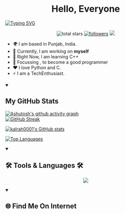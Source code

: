 <h1 align="center">
  <strong>
  Hello, Everyone 
  </strong>
</h1>

<!--readme-typing-svg -->
<a href="https://git.io/typing-svg"><img src="https://readme-typing-svg.demolab.com?font=Tektur&weight=75&size=60&pause=100&color=1CC84E&center=true&width=1000&height=250&lines=I'm+Harshit+Kalra;I+am+Coding+Enthusiast" alt="Typing SVG" />
</a>

<!-- Followers Profile View and Stars on Github Repo -->

<p align="center">
    <img alt="total stars" title="Total stars on GitHub" src="https://custom-icon-badges.demolab.com/github/stars/kalrah0001?color=55960c&style=for-the-badge&labelColor=488207&logo=star"/></a>
  <a href="https://github.com/kalrah0001?tab=followers">
    <img alt="followers" title="Follow me on Github" src="https://custom-icon-badges.demolab.com/github/followers/kalrah0001?color=236ad3&labelColor=1155ba&style=for-the-badge&logo=person-add&label=Follow&logoColor=white"/></a>
    <a href="https://www.twitter.com/hkalra0001" target="_blank" rel="noreferrer"><img
src="https://img.shields.io/twitter/follow/hkalra000?logo=twitter&style=for-the-badge&color=0891b2&labelColor=1c1917"
/></a>
</p>

<!-- About Section -->
* 🌍 I am based in Punjab, India.
* 🔭 Currently, I am working on **myself**
* 🌱 Right Now, I am learning C++
* 🎯 Focussing , to become a good programmer
* ❤️ I love Python and C.
* ⚡ I am a TechEnthusiast.

<details open>
  <summary>
    <h2>
      My GitHub Stats
    </h2>
  </summary>


  [![Ashutosh's github activity graph](https://github-readme-activity-graph.vercel.app/graph?username=kalrah0001&theme=github-compact&radius=15)](https://github.com/kalrah0001/github-readme-activity-graph)
  <br>
  [![GitHub Streak](https://streak-stats.demolab.com?user=kalrah0001&theme=highcontrast&border_radius=10)](https://git.io/streak-stats)



<a href="http://www.github.com/kalrah0001"><img src="https://github-readme-stats.vercel.app/api?username=kalrah0001&show_icons=true&hide=&count_private=true&title_color=0891b2&text_color=ffffff&icon_color=0891b2&bg_color=1c1917&hide_border=true&show_icons=true" alt="kalrah0001's GitHub stats" /></a>

<a href="https://github.com/kalrah0001" align="left"><img src="https://github-readme-stats.vercel.app/api/top-langs/?username=kalrah0001&langs_count=10&title_color=0891b2&text_color=ffffff&icon_color=0891b2&bg_color=1c1917&hide_border=true&locale=en&custom_title=Top%20%Languages" alt="Top Languages" /></a>
  
</details>
<details open>
  <summary>
    <h2>
      🛠️ Tools & Languages 🛠️
    </h2>
  </summary>  
  
  <p align="center">
    <img src="https://skillicons.dev/icons?i=cpp,c,cmake,css,html,vscode,powershell,git,github&perline=3">
  </p>
</details>
<details open>
  <summary>
    <h2>
      🌐 Find Me On Internet
    </h2>
  </summary>

